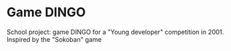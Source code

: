# Game DINGO
School project: game DINGO for a "Young developer" competition in 2001. Inspired by the "Sokoban" game
